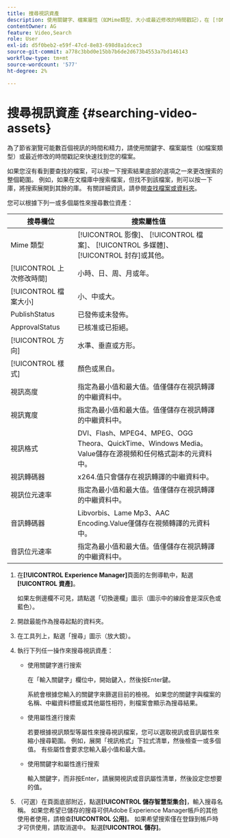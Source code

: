 ```yaml
---
title: 搜尋視訊資產
description: 使用關鍵字、檔案屬性（如Mime類型、大小或最近修改的時間戳記），在 [!DNL Experience Manager] Assets中快速找到您的檔案。
contentOwner: AG
feature: Video,Search
role: User
exl-id: d5f0beb2-e59f-47cd-8e83-698d8a1dcec3
source-git-commit: a778c3bbd0e15bb7b6de2d673b4553a7bd146143
workflow-type: tm+mt
source-wordcount: '577'
ht-degree: 2%

---
```


# 搜尋視訊資產 {#searching-video-assets}

為了節省瀏覽可能數百個視訊的時間和精力，請使用關鍵字、檔案屬性（如檔案類型）或最近修改的時間戳記來快速找到您的檔案。

如果您沒有看到要查找的檔案，可以按一下搜索結果底部的選項之一來更改搜索的整個範圍。 例如，如果在文檔庫中搜索檔案，但找不到該檔案，則可以按一下庫，將搜索展開到其餘的庫。 有關詳細資訊，請參閱[查找檔案或資料夾](https://windows.microsoft.com/en-us/windows7/find-a-file-or-folder)。

您可以根據下列一或多個屬性來搜尋數位資產：

| 搜尋欄位 | 搜索屬性值 |
|---|---|
| Mime 類型 | [!UICONTROL 影像]、 [!UICONTROL 檔案]、 [!UICONTROL 多媒體]、 [!UICONTROL 封存]或其他。 |
| [!UICONTROL 上次修改時間] | 小時、日、周、月或年。 |
| [!UICONTROL 檔案大小] | 小、中或大。 |
|  PublishStatus | 已發佈或未發佈。 |
|  ApprovalStatus | 已核准或已拒絕。 |
| [!UICONTROL 方向] | 水準、垂直或方形。 |
| [!UICONTROL 樣式] | 顏色或黑白。 |
| 視訊高度 | 指定為最小值和最大值。值僅儲存在視訊轉譯的中繼資料中。 |
| 視訊寬度 | 指定為最小值和最大值。值僅儲存在視訊轉譯的中繼資料中。 |
| 視訊格式 | DVI、Flash、MPEG4、MPEG、OGG Theora、QuickTime、Windows Media。Value儲存在源視頻和任何格式副本的元資料中。 |
| 視訊轉碼器 | x264.值只會儲存在視訊轉譯的中繼資料中。 |
| 視訊位元速率 | 指定為最小值和最大值。值僅儲存在視訊轉譯的中繼資料中。 |
| 音訊轉碼器 | Libvorbis、Lame Mp3、AAC Encoding.Value僅儲存在視頻轉譯的元資料中。 |
| 音訊位元速率 | 指定為最小值和最大值。值僅儲存在視訊轉譯的中繼資料中。 |

1. 在&#x200B;**[!UICONTROL Experience Manager]**&#x200B;頁面的左側導軌中，點選&#x200B;**[!UICONTROL 資產]**。

   如果左側邊欄不可見，請點選「切換邊欄」圖示（圖示中的線段會是深灰色或藍色）。

1. 開啟最能作為搜尋起點的資料夾。
1. 在工具列上，點選「搜尋」圖示（放大鏡）。
1. 執行下列任一操作來搜尋視訊資產：

   * 使用關鍵字進行搜索

      在「輸入關鍵字」欄位中，開始鍵入，然後按Enter鍵。

      系統會根據您輸入的關鍵字來篩選目前的檢視。 如果您的關鍵字與檔案的名稱、中繼資料標籤或其他屬性相符，則檔案會顯示為搜尋結果。

   * 使用屬性進行搜索

      若要根據視訊類型等屬性來搜尋視訊檔案，您可以選取視訊或音訊屬性來縮小搜尋範圍。 例如，展開「視訊格式」下拉式清單，然後檢查一或多個值。 有些屬性會要求您輸入最小值和最大值。

   * 使用關鍵字和屬性進行搜索

      輸入關鍵字，而非按Enter，請展開視訊或音訊屬性清單，然後設定您想要的值。

1. （可選）在頁面底部附近，點選&#x200B;**[!UICONTROL 儲存智慧型集合]**，輸入搜尋名稱。 如果您希望已儲存的搜尋可供Adobe Experience Manager帳戶的其他使用者使用，請檢查&#x200B;**[!UICONTROL 公用]**。 如果希望搜索僅在登錄到帳戶時才可供使用，請取消選中。 點選&#x200B;**[!UICONTROL 儲存]**。
